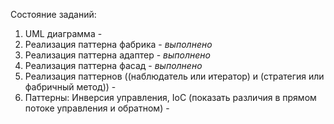 Состояние заданий:

1. UML диаграмма - 
2. Реализация паттерна фабрика - *выполнено* 
3. Реализация паттерна адаптер - *выполнено* 
4. Реализация паттерна фасад - *выполнено* 
5. Реализация паттернов ((наблюдатель или итератор) и (стратегия или фабричный метод)) -
6. Паттерны: Инверсия управления, IoC (показать различия в прямом потоке управления и обратном) - 
